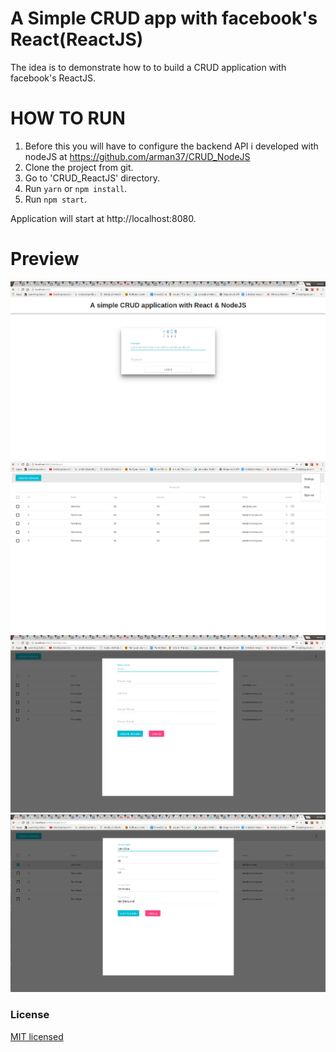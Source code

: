 A Simple CRUD app with facebook's React(ReactJS)
==================================

The idea is to demonstrate how to to build a CRUD application with facebook's ReactJS.

HOW TO RUN
========
1. Before this you will have to configure the backend API i developed with nodeJS at https://github.com/arman37/CRUD_NodeJS
2. Clone the project from git.
3. Go to 'CRUD_ReactJS' directory.
4. Run `yarn` or `npm install`.
5. Run `npm start`.

Application will start at http://localhost:8080.

Preview
========
![Screenshot1](/screenshots/screenshot1.png)
![Screenshot2](/screenshots/screenshot2.png)
![Screenshot3](/screenshots/screenshot3.png)
![Screenshot4](/screenshots/screenshot4.png)


### License

[MIT licensed](./LICENSE)